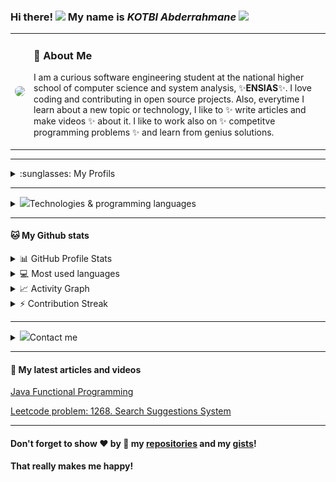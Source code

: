 ### Hi there! <img src="https://github.com/rajput2107/rajput2107/blob/master/Assets/Earth.gif" width="24px"> My name is **_KOTBI Abderrahmane_** <img src="https://github.com/rajput2107/rajput2107/blob/master/Assets/Hi.gif" width="29px">

<table>
    <tr>
        <td>
            <img width="100%" style="border-radius: 7px; float:left" src="https://octodex.github.com/images/privateinvestocat.jpg" />
        </td>
        <td>
        <h3>🤵 About Me</h3>
        <p>I am a curious software engineering student at the national higher school of computer science and system analysis, ✨<strong>ENSIAS</strong>✨. I love coding and contributing in open source projects. Also, everytime I learn about a new topic or technology, I like to  ✨ write articles and make videos ✨ about it. I like to work also on ✨ competitve programming problems ✨ and learn from genius solutions.</p>
        </td>
    </tr>
</table>

---

<details>
<summary>
    :sunglasses: My Profils
</summary>
<ul>
<li><a href="https://profile.codersrank.io/user/abdorah/">CodersRank profil</a>
</li>
<li><a href="https://stackoverflow.com/users/14713531/kotbi-abderrahmane">StackOverflow profil</a>
</li>
<li><a href="https://maxbase.org/network/abdorah/">Next community profil</a>
</li>
<li><a href="https://www.youtube.com/channel/UCW-mN81shtK6O4K5jzTY5Iw">Detective Coder Youtube Channel</a>
</li>
<li><a href="https://dev.to/abdorah">Dev profil</a>
</li>
<li><a href="https://hub.docker.com/u/onelangorg/">One Lang DockerHub orgranisation</a>
</li>
<li><a href="https://kotbiabderrahmane.web.app/">Personal website</a>
</li>
<li><a href="http://resume.github.io/?abdorah">GitHub resume</a>
</li>
<li><a href="https://kotbiabderrahmane.web.app/assets/pdf/kotbi%20abderrahmane%20CV.pdf">English/French pdf resume</a>
</li>
</ul>
</details>

---

<details>
<summary>
<img src="https://github.com/rajput2107/rajput2107/blob/master/Assets/PC.gif" height="33px" />Technologies & programming languages
</summary>
During my learning journey, I have had the chance to discover many programming languages, technologies and tools. Also, I acquired skills:
<br>
<br/>
<img src="https://img.shields.io/badge/-Problem%20Solving-ffa804?style=flat"> <img src="https://img.shields.io/badge/-Database%20Management-4d008f?style=flat"> 
<br>
<br/>
<img src = "https://img.shields.io/badge/-HTML5-E34F26?style=flat&logo=html5&logoColor=white"> <img src = "https://img.shields.io/badge/-CSS3-1572B6?style=flat&logo=css3&logoColor=white"> <img src="https://img.shields.io/badge/-JavaScript-black?style=flat&logo=javascript&logoColor=eed718"> <img src="https://img.shields.io/badge/-C%20&%20C++-659ad2?style=flat&logo=c%2B%2B&logoColor=ffffff"> <img src="https://img.shields.io/badge/-Java 11/ Java Fx/ Jee-06305b?style=flat&logo=java&logoColor=white">
<img src="https://img.shields.io/badge/-JSP-de6c1e?style=flat&logo=java&logoColor=white" >
<img src="https://img.shields.io/badge/-Python%203-black?style=flat&logo=python&logoColor=white"> 
<br>
<br/>
<img src="https://img.shields.io/badge/-Bootstrap-563D7C?style=flat&logo=bootstrap&logoColor=white">
<img src="https://img.shields.io/badge/Spring%20boot-6db33f?style=flat&logo=springboot&logoColor=green"> 
<img src= "https://img.shields.io/badge/-Angular -E34F26?style=flat&logo=angular&logoColor=white"> 
<img src="https://img.shields.io/badge/-React-161616?style=flat&logo=react&logoColor=00d9ff"> 
<img src="https://img.shields.io/badge/-Android-black?style=flat&logo=android">
<br>
<br/>
<img src="https://img.shields.io/badge/Docker-659ad2?style=flat&logo=docker&logoColor=blue">
<img src="https://img.shields.io/badge/-Gradle-6db33f?style=flat&logo=gradle&logoColor=blue">
<img src="https://img.shields.io/badge/-Maven-red?style=flat&logo=Apache%20Maven&logoColor=c71a36">
<img src="https://img.shields.io/badge/-JUnit-25a162?style=flat&logo=junit5&logoColor=green">
<br>
<br/>
<img src="https://img.shields.io/badge/-Latex-25a162?style=flat&logo=Latex&logoColor=white">
<img src="https://img.shields.io/badge/-Microsoft%20Office-b9361a?style=flat&logo=microsoft%20office">
</details>

---

#### 🐱 My Github stats

<details>
  <summary>📊 GitHub Profile Stats</summary>
  <br>
  <img width="100%" src="https://github-readme-stats.vercel.app/api?username=abdorah&show_icons=true&theme=tokyonight" />
</details>
<details> 
  <summary>💻 Most used languages</summary>
  <br/>
  <img width="100%" src="https://github-readme-stats.vercel.app/api/top-langs/?username=abdorah&layout=compact&text_color=3ebdae&bg_color=1a1b27" />
</details>
<details> 
  <summary>📈 Activity Graph</summary>
  <br/>
  <img width="100%" src="https://activity-graph.herokuapp.com/graph?username=abdorah&theme=github" />
</details>
<details> 
  <summary>⚡ Contribution Streak</summary>
  <br/>
  <img width="100%" src="https://github-readme-streak-stats.herokuapp.com/?user=abdorah&theme=tokyonight" />
  <br/>
</details>

---

<details>
<summary>
<img src="https://github.com/rajput2107/rajput2107/blob/master/Assets/Handshake.gif" height="33px" />Contact me
</summary>
<br>
</br>
<p align="center">
<a href="https://www.linkedin.com/in/abderrahmane-kotbi-59470a146/" target="blank">
<img align="center" alt="Pramod's LinkedIn" width="30px" src="https://www.vectorlogo.zone/logos/linkedin/linkedin-icon.svg" /> &nbsp; &nbsp;
</a>
<a href="https://www.instagram.com/kotbiabderrahmane/" target="blank">
<img align="center" alt="Pramod's Instagram" width="30px" src="https://www.vectorlogo.zone/logos/instagram/instagram-icon.svg" /> &nbsp; &nbsp;
</a>
<a href="https://twitter.com/KotbiAbderrahm1" target="blank">
<img align="center" alt="Pramod's Twitter" width="30px" src="https://www.vectorlogo.zone/logos/twitter/twitter-official.svg" /> &nbsp; &nbsp;
</a>
<a href="https://discord.com/users/elecyora#3435" target="blank">
<img align="center" alt="Hargun | Gmail" width="30px" src="https://github.com/deut-erium/deut-erium/blob/master/assets/discord.svg" /> &nbsp; &nbsp;
</a>
<a href="mailto:kotbiabderrahmane16@gmail.com" target="blank"> 
<img align="center" alt="Hargun | Gmail" width="30px" src="https://github.com/hargun79/hargun79/blob/master/Assets/Gmail.svg" /> &nbsp; &nbsp;
</a>
</p>
</details>

---

#### 📕 My latest articles and videos

[Java Functional Programming](https://kotbymo.gitbook.io/kotbi/)

[Leetcode problem: 1268. Search Suggestions System](https://youtu.be/moIMeKBnUJM)

---

#### Don't forget to show ❤️ by 🌟 my [repositories](https://github.com/abdorah?tab=repositories) and my [gists](https://gist.github.com/abdorah)!

#### That really makes me happy!
